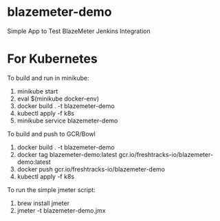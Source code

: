 # blazemeter-demo
Simple App to Test BlazeMeter Jenkins Integration

# For Kubernetes
To build and run in minikube:

1. minikube start
2. eval $(minikube docker-env)
3. docker build . -t blazemeter-demo
4. kubectl apply -f k8s
5. minikube service blazemeter-demo

To build and push to GCR/Bowl
1. docker build . -t blazemeter-demo 
2. docker tag blazemeter-demo:latest gcr.io/freshtracks-io/blazemeter-demo:latest
3. docker push gcr.io/freshtracks-io/blazemeter-demo
4. kubectl apply -f k8s

To run the simple jmeter script:

1. brew install jmeter
2. jmeter -t blazemeter-demo.jmx


